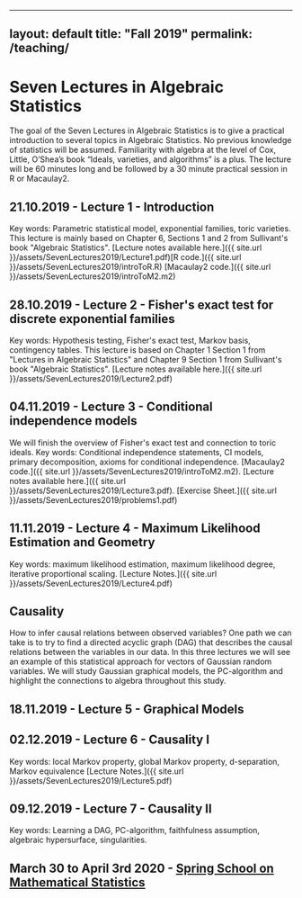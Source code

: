 
-----
layout: default
title: "Fall 2019"
permalink: /teaching/
----

# Seven Lectures in Algebraic Statistics

The goal of the Seven Lectures in Algebraic Statistics is to give a practical introduction to several topics in Algebraic Statistics. No previous knowledge of statistics will be assumed. Familiarity with algebra at the level of Cox, Little, O’Shea’s book “Ideals, varieties, and algorithms” is a plus. The lecture will be 60 minutes long and be followed by a 30 minute practical session in R or Macaulay2.

## 21.10.2019 - Lecture 1  - Introduction
Key words: Parametric statistical model, exponential families, toric varieties. This lecture is mainly based on Chapter 6, Sections 1 and 2 from Sullivant's book "Algebraic Statistics". [Lecture notes available here.]({{ site.url }}/assets/SevenLectures2019/Lecture1.pdf)[R code.]({{ site.url }}/assets/SevenLectures2019/introToR.R) [Macaulay2 code.]({{ site.url }}/assets/SevenLectures2019/introToM2.m2)

<!---Introduction to basic topics in probability and statistics. Examples of parametric statistical models
and connections to toric varieties.--->

## 28.10.2019 - Lecture 2  - Fisher's exact test for discrete exponential families
Key words: Hypothesis testing, Fisher's exact test, Markov basis, contingency tables. This lecture is based on Chapter 1 Section 1
from "Lectures in Algebraic Statistics" and Chapter 9 Section 1 from Sullivant's book "Algebraic Statistics".
[Lecture notes available here.]({{ site.url }}/assets/SevenLectures2019/Lecture2.pdf)
<!---We discuss how to perform Fisher's exact test and the Metropolis-Hastings algorithms for sampling
for discrete exponential families. --->

## 04.11.2019 - Lecture 3 - Conditional independence models
We will finish the overview of Fisher's exact test and connection to toric ideals.
Key words: Conditional independence statements, CI models, primary decomposition, axioms for conditional independence.
[Macaulay2 code.]({{ site.url }}/assets/SevenLectures2019/introToM2.m2).
[Lecture notes available here.]({{ site.url }}/assets/SevenLectures2019/Lecture3.pdf). [Exercise Sheet.]({{ site.url }}/assets/SevenLectures2019/problems1.pdf)

## 11.11.2019 - Lecture 4 - Maximum Likelihood Estimation and Geometry
Key words: maximum likelihood estimation, maximum likelihood degree, iterative proportional scaling.  [Lecture Notes.]({{ site.url }}/assets/SevenLectures2019/Lecture4.pdf)
<!---Study maximum likelihood estimation with an algebraic geometric approach. --->

## Causality

How to infer causal relations between observed variables? One path we can take is to try to find a directed acyclic graph (DAG) that describes the causal relations between the variables in our data. In this three lectures we will see an example of this statistical approach for vectors of Gaussian random variables. We will study Gaussian graphical models, the PC-algorithm and highlight the connections to algebra throughout this study.

## 18.11.2019 - Lecture 5 - Graphical Models
<!--- TBA --->

## 02.12.2019 - Lecture 6 - Causality I
Key words: local Markov property, global Markov property, d-separation, Markov equivalence
 [Lecture Notes.]({{ site.url }}/assets/SevenLectures2019/Lecture5.pdf)


## 09.12.2019 - Lecture 7 - Causality II
Key words: Learning a DAG, PC-algorithm, faithfulness assumption, algebraic hypersurface, singularities.

## March 30 to April 3rd  2020 - [Spring School on Mathematical Statistics](https://www.mis.mpg.de/calendar/conferences/2020/ssms2020.html)
